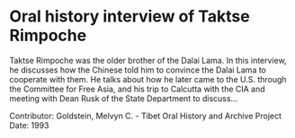 # Oral history interview of Taktse Rimpoche


Taktse Rimpoche was the older brother of the Dalai Lama. In this interview, he discusses how the Chinese told him to convince the Dalai Lama to cooperate with them. He talks about how he later came to the U.S. through the Committee for Free Asia, and his trip to Calcutta with the CIA and meeting with Dean Rusk of the State Department to discuss...


Contributor:
                        Goldstein, Melvyn C. - Tibet Oral History and Archive Project  
Date:
1993  
